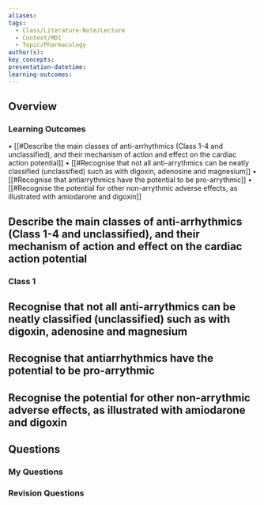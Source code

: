 ```yaml
---
aliases: 
tags:
  - Class/Literature-Note/Lecture
  - Context/MD1
  - Topic/Pharmacology
author(s): 
key_concepts: 
presentation-datetime: 
learning-outcomes:
---
```



## Overview
### Learning Outcomes
• [[#Describe the main classes of anti-arrhythmics (Class 1-4 and unclassified), and their mechanism of action and effect on the cardiac action potential]]
• [[#Recognise that not all anti-arrythmics can be neatly classified (unclassified) such as with digoxin, adenosine and magnesium]]
• [[#Recognise that antiarrythmics have the potential to be pro-arrythmic]]
• [[#Recognise the potential for other non-arrythmic adverse effects, as illustrated with amiodarone and digoxin]]

## Describe the main classes of anti-arrhythmics (Class 1-4 and unclassified), and their mechanism of action and effect on the cardiac action potential

### Class 1

## Recognise that not all anti-arrythmics can be neatly classified (unclassified) such as with digoxin, adenosine and magnesium

## Recognise that antiarrhythmics have the potential to be pro-arrythmic

## Recognise the potential for other non-arrythmic adverse effects, as illustrated with amiodarone and digoxin

## Questions

### My Questions
### Revision Questions




